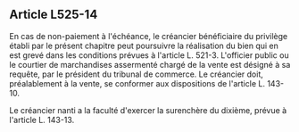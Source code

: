 Article L525-14
----
En cas de non-paiement à l'échéance, le créancier bénéficiaire du privilège
établi par le présent chapitre peut poursuivre la réalisation du bien qui en est
grevé dans les conditions prévues à l'article L. 521-3. L'officier public ou le
courtier de marchandises assermenté chargé de la vente est désigné à sa requête,
par le président du tribunal de commerce. Le créancier doit, préalablement à la
vente, se conformer aux dispositions de l'article L. 143-10.

Le créancier nanti a la faculté d'exercer la surenchère du dixième, prévue à
l'article L. 143-13.
